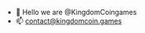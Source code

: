 - 👋 Hello we are @KingdomCoingames
- 📫 contact@kingdomcoin.games

<!---
KingdomCoingames/KingdomCoingames is a ✨ special ✨ repository because its `README.md` (this file) appears on your GitHub profile.
You can click the Preview link to take a look at your changes.
--->
